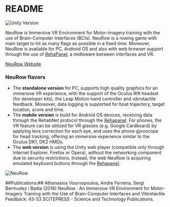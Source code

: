 # README #

![Unity Version](https://img.shields.io/badge/Unity%20Version-4.6-orange.svg)

NeuRow is Immersive VR Environment for Motor-Imagery training with the use of Brain-Computer Interfaces (BCIs). NeuRow is a rowing game with main target to hit as many flags as possible in a fixed time. Moreover, NeuRow is available for PC, Android OS and also with web browser support through the use of [RehaPanel](https://github.com/athanoid/rehapanel), a midleware between interfaces and VR.

[NeuRow Website](http://neurorehabilitation.m-iti.org/bci/)

### NeuRow flavors ###

* The **standalone version** for PC, supports high quality graphics for an immersive VR experience, with the support of the Oculus Rift headset (for developer kits), the Leap Motion hand controller and vibrotactile feedback. Moreover, data logging is supported for boat trajectory, target location, score and time.
* The **mobile version** is build for Android OS devices, receiving data through the RehabNet protocol through the [Rehapanel](https://github.com/athanoid/rehapanel). For phones, the VR feature can be utilized for VR glasses (e.g. Google Cardboard) by applying lens correction for each eye, and uses the phone gyroscope for head tracking, offering an immersive experience similar to the Oculus DK1, DK2 HMDs.
* The **web version** is using the Unity web player (compatible only through Internet Explorer, Firefox or Opera), without the networking component due to security restrictions. Instead, the web NeuRow is acquiring emulated keyboard buttons through the [Rehapanel](https://github.com/athanoid/rehapanel).

![NeuRow](http://neurorehabilitation.m-iti.org/bci/wp-content/uploads/2016/01/20160118_165357-e1454019173422.jpg "NeuRow Setup")

##Publications:##
Athanasios Vourvopoulos, Andre Ferreira, Sergi Bermudez i Badia (2016)  NeuRow : An Immersive VR Environment for Motor-Imagery Training with the Use of Brain-Computer Interfaces and Vibrotactile Feedback: 43-53 SCITEPRESS - Science and Technology Publications. 
